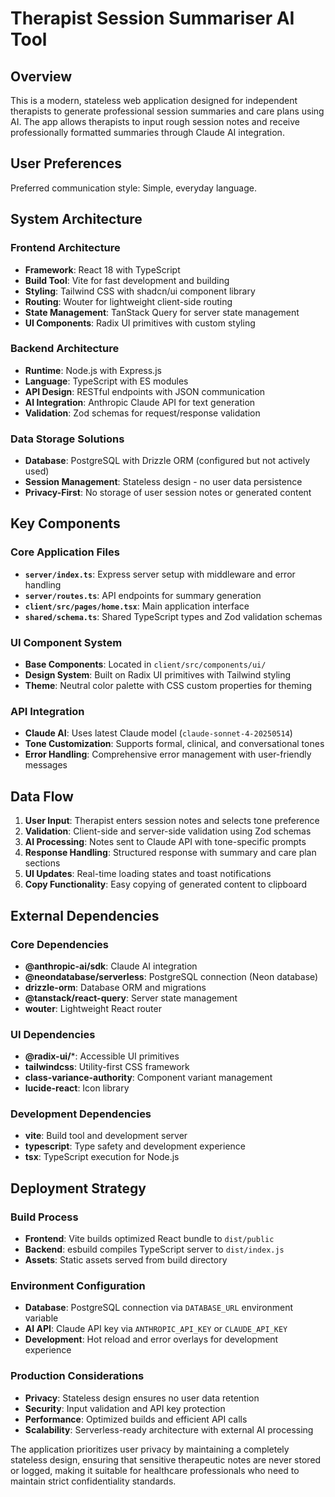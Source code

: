 # Therapist Session Summariser AI Tool

## Overview

This is a modern, stateless web application designed for independent therapists to generate professional session summaries and care plans using AI. The app allows therapists to input rough session notes and receive professionally formatted summaries through Claude AI integration.

## User Preferences

Preferred communication style: Simple, everyday language.

## System Architecture

### Frontend Architecture
- **Framework**: React 18 with TypeScript
- **Build Tool**: Vite for fast development and building
- **Styling**: Tailwind CSS with shadcn/ui component library
- **Routing**: Wouter for lightweight client-side routing
- **State Management**: TanStack Query for server state management
- **UI Components**: Radix UI primitives with custom styling

### Backend Architecture
- **Runtime**: Node.js with Express.js
- **Language**: TypeScript with ES modules
- **API Design**: RESTful endpoints with JSON communication
- **AI Integration**: Anthropic Claude API for text generation
- **Validation**: Zod schemas for request/response validation

### Data Storage Solutions
- **Database**: PostgreSQL with Drizzle ORM (configured but not actively used)
- **Session Management**: Stateless design - no user data persistence
- **Privacy-First**: No storage of user session notes or generated content

## Key Components

### Core Application Files
- **`server/index.ts`**: Express server setup with middleware and error handling
- **`server/routes.ts`**: API endpoints for summary generation
- **`client/src/pages/home.tsx`**: Main application interface
- **`shared/schema.ts`**: Shared TypeScript types and Zod validation schemas

### UI Component System
- **Base Components**: Located in `client/src/components/ui/`
- **Design System**: Built on Radix UI primitives with Tailwind styling
- **Theme**: Neutral color palette with CSS custom properties for theming

### API Integration
- **Claude AI**: Uses latest Claude model (`claude-sonnet-4-20250514`)
- **Tone Customization**: Supports formal, clinical, and conversational tones
- **Error Handling**: Comprehensive error management with user-friendly messages

## Data Flow

1. **User Input**: Therapist enters session notes and selects tone preference
2. **Validation**: Client-side and server-side validation using Zod schemas
3. **AI Processing**: Notes sent to Claude API with tone-specific prompts
4. **Response Handling**: Structured response with summary and care plan sections
5. **UI Updates**: Real-time loading states and toast notifications
6. **Copy Functionality**: Easy copying of generated content to clipboard

## External Dependencies

### Core Dependencies
- **@anthropic-ai/sdk**: Claude AI integration
- **@neondatabase/serverless**: PostgreSQL connection (Neon database)
- **drizzle-orm**: Database ORM and migrations
- **@tanstack/react-query**: Server state management
- **wouter**: Lightweight React router

### UI Dependencies
- **@radix-ui/***: Accessible UI primitives
- **tailwindcss**: Utility-first CSS framework
- **class-variance-authority**: Component variant management
- **lucide-react**: Icon library

### Development Dependencies
- **vite**: Build tool and development server
- **typescript**: Type safety and development experience
- **tsx**: TypeScript execution for Node.js

## Deployment Strategy

### Build Process
- **Frontend**: Vite builds optimized React bundle to `dist/public`
- **Backend**: esbuild compiles TypeScript server to `dist/index.js`
- **Assets**: Static assets served from build directory

### Environment Configuration
- **Database**: PostgreSQL connection via `DATABASE_URL` environment variable
- **AI API**: Claude API key via `ANTHROPIC_API_KEY` or `CLAUDE_API_KEY`
- **Development**: Hot reload and error overlays for development experience

### Production Considerations
- **Privacy**: Stateless design ensures no user data retention
- **Security**: Input validation and API key protection
- **Performance**: Optimized builds and efficient API calls
- **Scalability**: Serverless-ready architecture with external AI processing

The application prioritizes user privacy by maintaining a completely stateless design, ensuring that sensitive therapeutic notes are never stored or logged, making it suitable for healthcare professionals who need to maintain strict confidentiality standards.
